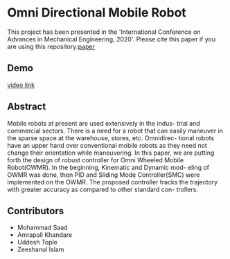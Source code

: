 # Omni Directional Mobile Robot
 This project has been presented in the 'International Conference on Advances in Mechanical Engineering, 2020'.
 Please cite this paper if you are using this repository:[paper](https://www.springer.com/in/book/9789811536380)
 ## Demo
[video link](https://drive.google.com/file/d/12JdKOwPNl6Pa24-NKA-WGQgfvkBHokF6/view?usp=sharing)
  
 ## Abstract
 Mobile robots at present are used extensively in the indus-
trial and commercial sectors. There is a need for a robot that can easily
maneuver in the sparse space at the warehouse, stores, etc. Omnidirec-
tional robots have an upper hand over conventional mobile robots as
they need not change their orientation while maneuvering. In this paper,
we are putting forth the design of robust controller for Omni Wheeled
Mobile Robot(OWMR). In the beginning, Kinematic and Dynamic mod-
eling of OWMR was done, then PID and Sliding Mode Controller(SMC)
were implemented on the OWMR. The proposed controller tracks the
trajectory with greater accuracy as compared to other standard con-
trollers.
## Contributors
* Mohammad Saad
* Amrapali Khandare
* Uddesh Tople
* Zeeshanul Islam
